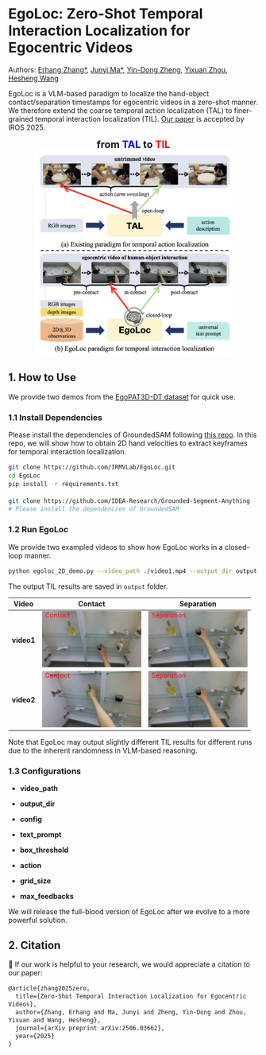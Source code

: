 # EgoLoc: Zero-Shot Temporal Interaction Localization for Egocentric Videos

Authors: [Erhang Zhang*](https://scholar.google.com/citations?user=j1mUqHEAAAAJ&hl=en), [Junyi Ma*](https://github.com/BIT-MJY), [Yin-Dong Zheng](https://dblp.org/pid/249/8371.html), [Yixuan Zhou](https://ieeexplore.ieee.org/author/37089460430), [Hesheng Wang](https://scholar.google.com/citations?user=q6AY9XsAAAAJ&hl)

EgoLoc is a VLM-based paradigm to localize the hand-object contact/separation timestamps for egocentric videos in a zero-shot manner. We therefore extend the coarse temporal action localization (TAL) to finer-grained temporal interaction localization (TIL). [Our paper](https://arxiv.org/abs/2506.03662) is accepted by IROS 2025.

<div align="center">
  <span style="font-size: 20px; font-weight: bold;">
    from <span style="color: blue;">TAL</span> to <span style="color: red;">TIL</span>
  </span>

  <br /> 

  <img src="TAL_TIL.png" alt="TAL to TIL Diagram" width="400" />
</div>

## 1. How to Use

We provide two demos from the [EgoPAT3D-DT dataset](https://github.com/oppo-us-research/USST) for quick use.

### 1.1 Install Dependencies 

Please install the dependencies of GroundedSAM following [this repo](https://github.com/IDEA-Research/Grounded-Segment-Anything). In this repo, we will show how to obtain 2D hand velocities to extract keyframes for temporal interaction localization. 

```bash
git clone https://github.com/IRMVLab/EgoLoc.git
cd EgoLoc
pip install -r requirements.txt

git clone https://github.com/IDEA-Research/Grounded-Segment-Anything
# Please install the dependencies of GroundedSAM
```

### 1.2 Run EgoLoc

We provide two exampled videos to show how EgoLoc works in a closed-loop manner. 

```bash
python egoloc_2D_demo.py --video_path ./video1.mp4 --output_dir output --config Grounded-Segment-Anything/GroundingDINO/groundingdino/config/GroundingDINO_SwinT_OGC.py --grounded_checkpoint Grounded-Segment-Anything/groundingdino_swint_ogc.pth --sam_checkpoint Grounded-Segment-Anything/sam_vit_h_4b8939.pth --bert_base_uncased_path  Grounded-Segment-Anything/bert-base-uncased/ --text_prompt hand --box_threshold 0.3 --text_threshold 0.25 --device cuda --credentials auth.env --action "Grasping the object" --grid_size 3 --max_feedbacks 1
```
The output TIL results are saved in `output` folder.

| Video                | Contact                          | Separation                        |
|----------------------|----------------------------------|-----------------------------------|
| **video1**    | <img src="output/video1_contact_frame.png" width="200" style="padding: 0; border: none;" /> | <img src="output/video1_separation_frame.png" width="200" style="padding: 0; border: none;" /> |
| **video2**     | <img src="output/video2_contact_frame.png" width="200" style="padding: 0; border: none;" /> | <img src="output/video1_separation_frame.png" width="200" style="padding: 0; border: none;" /> |

Note that EgoLoc may output slightly different TIL results for different runs due to the inherent randomness in VLM-based reasoning.




### 1.3 Configurations

* **video_path**

* **output_dir**

* **config**

* **text_prompt**

* **box_threshold**

* **action**

* **grid_size**

* **max_feedbacks**


We will release the full-blood version of EgoLoc after we evolve to a more powerful solution.

## 2. Citation

🤝 If our work is helpful to your research, we would appreciate a citation to our paper:

```
@article{zhang2025zero,
  title={Zero-Shot Temporal Interaction Localization for Egocentric Videos},
  author={Zhang, Erhang and Ma, Junyi and Zheng, Yin-Dong and Zhou, Yixuan and Wang, Hesheng},
  journal={arXiv preprint arXiv:2506.03662},
  year={2025}
}
```



